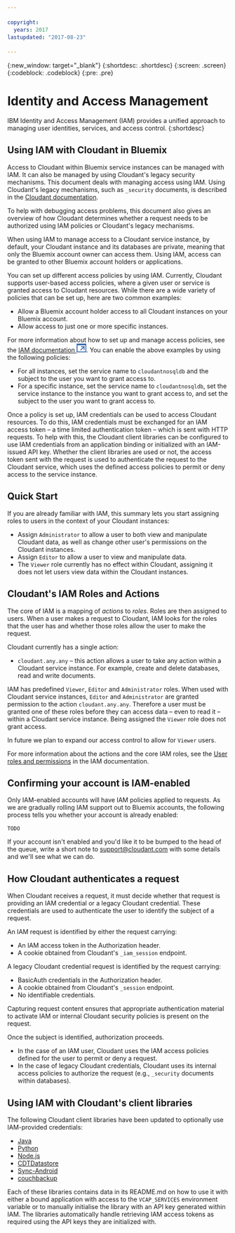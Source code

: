 ```yaml
---

copyright:
  years: 2017
lastupdated: "2017-08-23"

---
```


{:new_window: target="_blank"}
{:shortdesc: .shortdesc}
{:screen: .screen}
{:codeblock: .codeblock}
{:pre: .pre}

<!-- Acrolinx: 2017-MM-DD -->

# Identity and Access Management

IBM Identity and Access Management (IAM) provides a unified approach to managing
user identities,
services,
and access control.
{:shortdesc}

## Using IAM with Cloudant in Bluemix

Access to Cloudant within Bluemix service instances can be managed with IAM. It can also be managed by using
Cloudant's legacy security mechanisms. This document deals with managing
access using IAM. Using Cloudant's legacy mechanisms, such as `_security`
documents, is described in the [Cloudant documentation](../api/authorization.html).

To help with debugging access problems, this document also gives an overview
of how Cloudant determines whether a request needs to be authorized
using IAM policies or Cloudant's legacy mechanisms.

When using IAM to manage access to a Cloudant service instance, by default,
your Cloudant instance and its databases are private, meaning that only the
Bluemix account owner can access them. Using IAM, access can be granted to
other Bluemix account holders or applications.

You can set up different access policies by using IAM. Currently, Cloudant
supports user-based access policies, where a given user or service is
granted access to Cloudant resources. While there are a wide
variety of policies that can be set up, here are two common examples:

* Allow a Bluemix account holder access to all Cloudant instances on your
    Bluemix account.
* Allow access to just one or more specific instances.

For more information about how to set up and manage access policies,
see the [IAM documentation ![External link icon](../images/launch-glyph.svg "External link icon")](https://console.bluemix.net/docs/iam/iamusermanage.html#iamusermanage). 
You can enable the above examples by using the following policies:

* For all instances, set the service name to `cloudantnosqldb` and
    the subject to the user you want to grant access to.
* For a specific instance, set the service name to `cloudantnosqldb`, set the service instance to the instance you want to grant access to, and set the subject to the user you want to grant access to.

Once a policy is set up, IAM credentials can be used to access Cloudant
resources. To do this, IAM credentials must be exchanged for an IAM
access token – a time limited authentication token – which is sent
with HTTP requests. To help with this, the Cloudant client libraries can
be configured to use IAM credentials from an application binding or
initialized with an IAM-issued API key. Whether the client libraries are
used or not, the access token sent with the request is used to authenticate
the request to the Cloudant service, which uses the defined access
policies to permit or deny access to the service instance.

## Quick Start

If you are already familiar with IAM, this summary lets you start
assigning roles to users in the context of your Cloudant instances:

* Assign `Administrator` to allow a user to both view and manipulate Cloudant
    data, as well as change other user's permissions on the Cloudant
    instances.
* Assign `Editor` to allow a user to view and manipulate data.
* The `Viewer` role currently has no effect within Cloudant, assigning it
    does not let users view data within the Cloudant instances.

## Cloudant's IAM Roles and Actions

The core of IAM is a mapping of _actions_ to _roles_. Roles are then assigned
to users. When a user makes a request to Cloudant, IAM looks for the roles
that the user has and whether those roles allow the user to make the request.

Cloudant currently has a single action:

* `cloudant.any.any` – this action allows a user to take any action within
    a Cloudant service instance. For example, create and delete databases,
    read and write documents.

IAM has predefined `Viewer`, `Editor` and `Administrator` roles. When used with
Cloudant service instances, `Editor` and `Administrator` are granted permission
to the action `cloudant.any.any`. Therefore a user must be granted one of
these roles before they can access data – even to read it – within a Cloudant
service instance. Being assigned the `Viewer` role does not grant access.

In future we plan to expand our access control to allow for `Viewer` users.

For more information about the actions and the core IAM roles, see the
[User roles and permissions](https://console.bluemix.net/docs/iam/users_roles.html#userroles) in the IAM documentation.

## Confirming your account is IAM-enabled

Only IAM-enabled accounts will have IAM policies applied to requests.
As we are gradually rolling IAM support out to Bluemix accounts, the
following process tells you whether your account is already enabled:

```
TODO
```

If your account isn't enabled and you'd like it to be bumped to the
head of the queue, write a short note to <support@cloudant.com> with
some details and we'll see what we can do.

## How Cloudant authenticates a request

When Cloudant receives a request, it must decide whether that request is
providing an IAM credential or a legacy Cloudant credential. These
credentials are used to authenticate the user to identify the subject
of a request.

An IAM request is identified by either the request carrying:

* An IAM access token in the Authorization header.
* A cookie obtained from Cloudant's `_iam_session` endpoint.

A legacy Cloudant credential request is identified by the request carrying:

* BasicAuth credentials in the Authorization header.
* A cookie obtained from Cloudant's `_session` endpoint.
* No identifiable credentials.

Capturing request content ensures that appropriate
authentication material to activate IAM or internal Cloudant security
policies is present on the request.

Once the subject is identified, authorization proceeds.

* In the case of an IAM user, Cloudant uses the IAM access policies
    defined for the user to permit or deny a request.
* In the case of legacy Cloudant credentials, Cloudant uses its internal
    access policies to authorize the request (e.g., `_security` documents
    within databases).

## Using IAM with Cloudant's client libraries

The following Cloudant client libraries have been updated to optionally use
IAM-provided credentials:

* [Java](https://github.com/cloudant/java-cloudant/)
* [Python](https://github.com/cloudant/python-cloudant/)
* [Node.js](https://github.com/cloudant/nodejs-cloudant/)
* [CDTDatastore](https://github.com/cloudant/CDTDatastore/)
* [Sync-Android](https://github.com/cloudant/sync-android/)
* [couchbackup](https://github.com/cloudant/couchbackup/)

Each of these libraries contains data in its README.md on how to use it with
either a bound application with access to the `VCAP_SERVICES` environment
variable or to manually initialise the library with an API key generated
within IAM. The libraries automatically handle retrieving IAM access
tokens as required using the API keys they are initialized with.

[iam-docs]: http://todo
[cloudant-sec]: http://todo